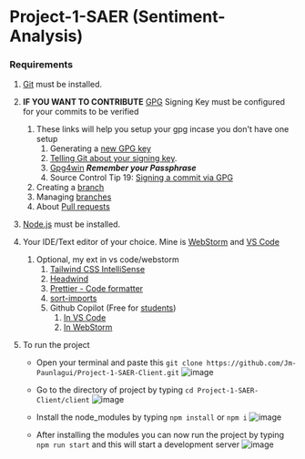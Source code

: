 # Project-1-SAER (Sentiment-Analysis)

### Requirements

1. [Git](https://git-scm.com/downloads) must be installed.
2. **IF YOU WANT TO CONTRIBUTE** [GPG](https://docs.github.com/en/authentication/managing-commit-signature-verification/generating-a-new-gpg-key) Signing Key must be configured for your commits to be verified
   1. These links will help you setup your gpg incase you don't have one setup
      1. Generating a [new GPG key](https://docs.github.com/en/authentication/managing-commit-signature-verification/generating-a-new-gpg-key)
      2. [Telling Git about your signing key](https://docs.github.com/en/authentication/managing-commit-signature-verification/telling-git-about-your-signing-key).
      3. [Gpg4win](https://gpg4win.org/download.html) **_Remember your Passphrase_**
      4. Source Control Tip 19: [Signing a commit via GPG](https://www.youtube.com/watch?v=2ISu2KTPzuQ)
   2. Creating a [branch](https://www.atlassian.com/git/tutorials/using-branches/git-checkout#:~:text=New%20Branches&text=The%20git%20branch%20command%20can,to%20switch%20to%20that%20branch.)
   3. Managing [branches](https://docs.github.com/en/desktop/contributing-and-collaborating-using-github-desktop/making-changes-in-a-branch/managing-branches)
   4. About [Pull requests](https://docs.github.com/en/pull-requests/collaborating-with-pull-requests/proposing-changes-to-your-work-with-pull-requests/about-pull-requests)
3. [Node.js](https://nodejs.org/en/) must be installed.
4. Your IDE/Text editor of your choice. Mine is [WebStorm](https://www.jetbrains.com/webstorm/promo/?source=google&medium=cpc&campaign=9641686236&term=webstorm&gclid=Cj0KCQjw39uYBhCLARIsAD_SzMRjkWgL8KSWIkbC7ub_CTzDX6l1SoHQboQd4I4lvQ4pumpIBmGHgcYaAgKXEALw_wcB) and [VS Code](https://code.visualstudio.com/download)
   1. Optional, my ext in vs code/webstorm
      1. [Tailwind CSS IntelliSense](https://marketplace.visualstudio.com/items?itemName=bradlc.vscode-tailwindcss)
      2. [Headwind](https://marketplace.visualstudio.com/items?itemName=heybourn.headwind)
      3. [Prettier - Code formatter](https://marketplace.visualstudio.com/items?itemName=esbenp.prettier-vscode)
      4. [sort-imports](https://marketplace.visualstudio.com/items?itemName=amatiasq.sort-imports)
      5. Github Copilot (Free for [students](https://education.github.com/benefits?type=student))
         1. [In VS Code](https://marketplace.visualstudio.com/items?itemName=GitHub.copilot)
         2. [In WebStorm](https://plugins.jetbrains.com/plugin/17718-github-copilot)
5. To run the project

   - Open your terminal and paste this `git clone https://github.com/Jm-Paunlagui/Project-1-SAER-Client.git`
     ![image](https://user-images.githubusercontent.com/95494414/188801653-9faee0e2-ee1a-47db-b7ea-ad2f1947a66a.png)

   - Go to the directory of project by typing `cd Project-1-SAER-Client/client`
     ![image](https://user-images.githubusercontent.com/95494414/188801831-73dd6559-aaed-4124-8f79-2744fbfcf50b.png)

   - Install the node_modules by typing `npm install` or `npm i`
     ![image](https://user-images.githubusercontent.com/95494414/188802013-d859c176-1cd4-4420-97b8-3fb82d781434.png)

   - After installing the modules you can now run the project by typing `npm run start` and this will start a development server
     ![image](https://user-images.githubusercontent.com/95494414/188803032-5ad87cb7-160c-4664-8232-1f92a7ad94c0.png)

